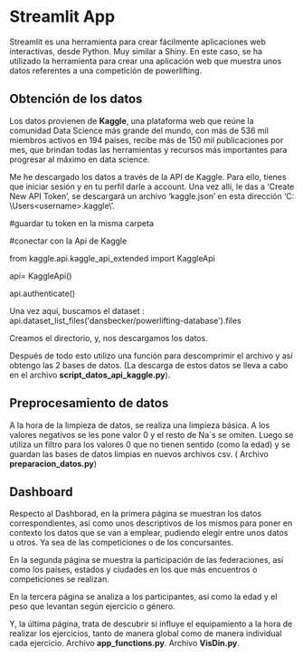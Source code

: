 # Streamlit App

Streamlit es una herramienta para crear fácilmente aplicaciones web interactivas, desde Python. Muy similar a Shiny. En este caso, se ha utilizado la herramienta para crear una aplicación web que muestra unos datos referentes a una competición de powerlifting.


##  Obtención de los datos

Los datos provienen de **Kaggle**, una plataforma web que reúne la comunidad Data Science más grande del mundo, con más de 536 mil miembros activos en 194 países, recibe más de 150 mil publicaciones por mes, que brindan todas las herramientas y recursos más importantes para progresar al máximo en data science.

Me he descargado los datos a través de la API de Kaggle. Para ello, tienes que iniciar sesión y en tu perfil darle a account. Una vez allí, le das a ‘Create New API Token’, se descargará un archivo ‘kaggle.json’ en esta dirección ‘C: \Users\<username>\.kaggle\’.

#guardar tu token en la misma carpeta

#conectar con la Api de Kaggle

from kaggle.api.kaggle_api_extended import KaggleApi

api= KaggleApi()

api.authenticate()

Una vez aquí, buscamos el dataset : api.dataset_list_files('dansbecker/powerlifting-database').files

Creamos el directorio, y, nos descargamos los datos.

Después de todo esto utilizo una función para descomprimir el archivo y así obtengo las 2 bases de datos. (La descarga de estos datos se lleva a cabo en el archivo **script_datos_api_kaggle.py**).

## Preprocesamiento de datos

A la hora de la limpieza de datos, se realiza una limpieza básica. A los valores negativos se les pone valor 0 y el resto de Na´s se omiten. Luego se utiliza un filtro para los valores 0 que no tienen sentido (como la edad) y se guardan las bases de datos limpias en nuevos archivos csv. ( Archivo **preparacion_datos.py**)

## Dashboard

Respecto al Dashborad, en la primera página se muestran los datos correspondientes, así como unos descriptivos de los mismos para poner en contexto los datos que se van a emplear, pudiendo elegir entre unos datos u otros.
Ya sea de las competiciones o de los concursantes.

En la segunda página se muestra la participación de las federaciones, así como los países, estados y ciudades en los que más encuentros o competiciones se realizan.

En la tercera página se analiza a los participantes, así como la edad y el peso que levantan según ejercicio o género.

Y, la última página, trata de descubrir si influye el equipamiento a la hora de realizar los ejercicios, tanto de manera global como de manera individual cada ejercicio.
Archivo **app_functions.py**.
Archivo **VisDin.py**.
